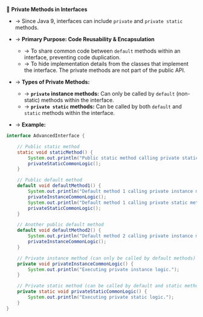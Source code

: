 🤫 **Private Methods in Interfaces**
- → Since Java 9, interfaces can include `private` and `private static` methods.

- → **Primary Purpose: Code Reusability & Encapsulation**
  - → To share common code between `default` methods within an interface, preventing code duplication.
  - → To hide implementation details from the classes that implement the interface. The private methods are not part of the public API.

- → **Types of Private Methods:**
  - → **`private` instance methods:** Can only be called by `default` (non-static) methods within the interface.
  - → **`private static` methods:** Can be called by both `default` and `static` methods within the interface.

- → **Example:**
```java
interface AdvancedInterface {

    // Public static method
    static void staticMethod() {
        System.out.println("Public static method calling private static method:");
        privateStaticCommonLogic();
    }

    // Public default method
    default void defaultMethod1() {
        System.out.println("Default method 1 calling private instance method:");
        privateInstanceCommonLogic();
        System.out.println("Default method 1 calling private static method:");
        privateStaticCommonLogic();
    }

    // Another public default method
    default void defaultMethod2() {
        System.out.println("Default method 2 calling private instance method:");
        privateInstanceCommonLogic();
    }

    // Private instance method (can only be called by default methods)
    private void privateInstanceCommonLogic() {
        System.out.println("Executing private instance logic.");
    }

    // Private static method (can be called by default and static methods)
    private static void privateStaticCommonLogic() {
        System.out.println("Executing private static logic.");
    }
}
```

